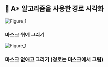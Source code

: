 ## 📖 A* 알고리즘을 사용한 경로 시각화

![Figure_1](https://github.com/user-attachments/assets/8e1160ef-d83c-4f3f-a608-133ee8e98ea0)
### 마스크 위에 그리기

![Figure_1](https://github.com/user-attachments/assets/2eb80007-5bdd-44ef-be03-d59e17b45d75)
### 마스크 없애고 그리기 (경로는 마스크에서 그림)
